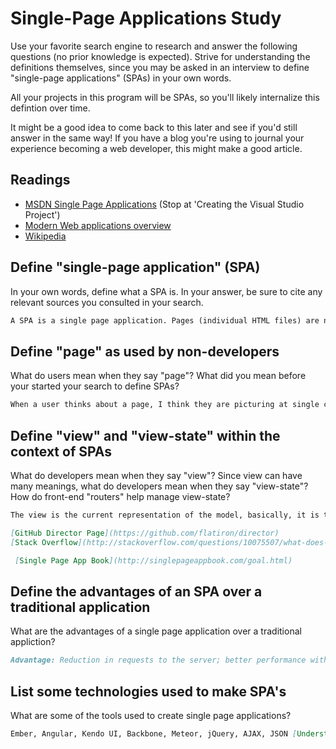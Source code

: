 # Single-Page Applications Study

Use your favorite search engine to research and answer the following questions
(no prior knowledge is expected). Strive for understanding the definitions
themselves, since you may be asked in an interview to define "single-page
applications" (SPAs) in your own words.

All your projects in this program will be SPAs, so you'll likely internalize
this defintion over time.

It might be a good idea to come back to this later and see if you'd still answer
in the same way! If you have a blog you're using to journal your experience
becoming a web developer, this might make a good article.

## Readings

-   [MSDN Single Page Applications](https://msdn.microsoft.com/en-us/magazine/dn463786.aspx) (Stop at 'Creating the Visual Studio Project')
-   [Modern Web applications overview](http://singlepageappbook.com/goal.html)
-   [Wikipedia](https://en.wikipedia.org/wiki/Single-page_application)

## Define "single-page application" (SPA)

In your own words, define what a SPA is. In your answer, be sure to cite any
relevant sources you consulted in your search.

```md
A SPA is a single page application. Pages (individual HTML files) are not reloaded fuly, i.e., the client does not send a request to the server and receive an entire html page, when navigating or if page information changes. Rather, JavaScript is used for DOM manipulation to move the information into the current single page.
```

## Define "page" as used by non-developers

What do users mean when they say "page"? What did you mean before your started
your search to define SPAs?

```md
When a user thinks about a page, I think they are picturing at single container (an HTML file served to their web browser by the server) that contains data that can be grouped together, e.g., profile information for a user would be in one page and then if you clicked "friends" of that same user a the browser would make a request to a server, receive a complete HTML file, and then render the file. I thought along the same lines, i.e., a page is basically a discrete HTML file.
```

## Define "view" and "view-state" within the context of SPAs

What do developers mean when they say "view"? Since view can have many meanings,
what do developers mean when they say "view-state"? How do front-end "routers"
help manage view-state?

```md
The view is the current representation of the model, basically, it is the user interface and the interpretation of the current content of the model; this is what the user interacts with and manipulates. A view-state is some sort of method/system implemented to preserve the state of a page or application since HTTP is a stateless system. A front-end router updates the browser's URL without refreshing the page as a user navigates through the app; you can also view it as something that tracs the user's location while navigating the SPA since URLs can no longer be used in the same fashion.

[GitHub Director Page](https://github.com/flatiron/director)
[Stack Overflow](http://stackoverflow.com/questions/10075507/what-does-javascript-routing-buy-you)

 [Single Page App Book](http://singlepageappbook.com/goal.html)
```

## Define the advantages of an SPA over a traditional application

What are the advantages of a single page application over a traditional appliction?

```md
Advantage: Reduction in requests to the server; better performance with client-side rendering; feels more like a traditional application (one window, no page reloads, etc.) [Stack Overflow](http://stackoverflow.com/questions/21862054/single-page-application-advantages-and-disadvantages)
```

## List some technologies used to make SPA's

What are some of the tools used to create single page applications?

```md
Ember, Angular, Kendo UI, Backbone, Meteor, jQuery, AJAX, JSON [Understanding the SPA](https://webcache.googleusercontent.com/search?q=cache:mswFIHcHRIMJ:https://masteringmean.com/lessons/636-Understanding-the-Singlepage-Application+&cd=1&hl=en&ct=clnk&gl=us)
```
